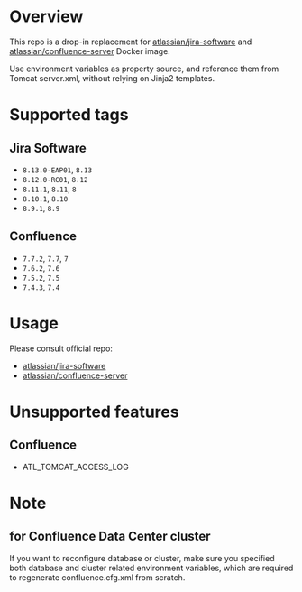 # Overview

This repo is a drop-in replacement for [atlassian/jira-software](https://hub.docker.com/r/atlassian/jira-software) and [atlassian/confluence-server](https://hub.docker.com/r/atlassian/confluence-server/) Docker image.

Use environment variables as property source, and reference them from Tomcat server.xml, without relying on Jinja2 templates.

# Supported tags

## Jira Software

* `8.13.0-EAP01`, `8.13`
* `8.12.0-RC01`, `8.12`
* `8.11.1`, `8.11`, `8`
* `8.10.1`, `8.10`
* `8.9.1`, `8.9`

## Confluence

* `7.7.2`, `7.7`, `7`
* `7.6.2`, `7.6`
* `7.5.2`, `7.5`
* `7.4.3`, `7.4`

# Usage

Please consult official repo:

* [atlassian/jira-software](https://hub.docker.com/r/atlassian/jira-software/)
* [atlassian/confluence-server](https://hub.docker.com/r/atlassian/confluence-server/)

# Unsupported features

## Confluence

* ATL_TOMCAT_ACCESS_LOG

# Note

## for Confluence Data Center cluster

If you want to reconfigure database or cluster, make sure you specified both database and cluster related environment variables, which are required to regenerate confluence.cfg.xml from scratch.
